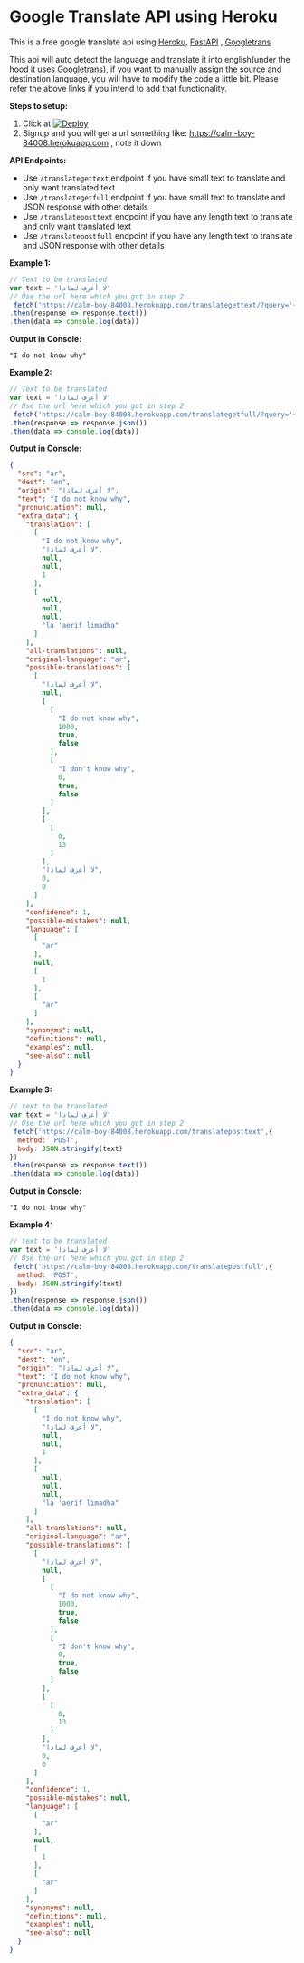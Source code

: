# Google Translate API using Heroku
This is a free google translate api using [Heroku](https://github.com/heroku/python-getting-started "Heroku"), [FastAPI](https://fastapi.tiangolo.com/tutorial/first-steps/ "FastAPI") , [Googletrans](https://github.com/ssut/py-googletrans "Googletrans")  

This api will auto detect the language and translate it into english(under the hood it uses [Googletrans](https://github.com/ssut/py-googletrans "Googletrans")), if you want to manually assign the source and destination language, you will have to modify the code a little bit. Please refer the above links if you intend to add that functionality.

**Steps to setup:**
1. Click at [![Deploy](https://www.herokucdn.com/deploy/button.svg)](https://heroku.com/deploy)        
2. Signup and you will get a url something like: https://calm-boy-84008.herokuapp.com ,  note it down

**API Endpoints:**
- Use `/translategettext` endpoint if you have small text to translate and only want translated text
- Use `/translategetfull` endpoint if you have small text to translate and JSON response with other details
- Use `/translateposttext` endpoint if you have any length text to translate and only want translated text
- Use `/translatepostfull` endpoint if you have any length text to translate and JSON response with other details

**Example 1:**
```javascript
// Text to be translated
var text = 'لا أعرف لماذا'
// Use the url here which you got in step 2
 fetch('https://calm-boy-84008.herokuapp.com/translategettext/?query='+encodeURIComponent(text))
.then(response => response.text())
.then(data => console.log(data))
```

**Output in Console:**

`"I do not know why"`

**Example 2:**
```javascript
// Text to be translated
var text = 'لا أعرف لماذا'
// Use the url here which you got in step 2
 fetch('https://calm-boy-84008.herokuapp.com/translategetfull/?query='+encodeURIComponent(text))
.then(response => response.json())
.then(data => console.log(data))
```

**Output in Console:**
```json
{
  "src": "ar",
  "dest": "en",
  "origin": "لا أعرف لماذا",
  "text": "I do not know why",
  "pronunciation": null,
  "extra_data": {
    "translation": [
      [
        "I do not know why",
        "لا أعرف لماذا",
        null,
        null,
        1
      ],
      [
        null,
        null,
        null,
        "la 'aerif limadha"
      ]
    ],
    "all-translations": null,
    "original-language": "ar",
    "possible-translations": [
      [
        "لا أعرف لماذا",
        null,
        [
          [
            "I do not know why",
            1000,
            true,
            false
          ],
          [
            "I don't know why",
            0,
            true,
            false
          ]
        ],
        [
          [
            0,
            13
          ]
        ],
        "لا أعرف لماذا",
        0,
        0
      ]
    ],
    "confidence": 1,
    "possible-mistakes": null,
    "language": [
      [
        "ar"
      ],
      null,
      [
        1
      ],
      [
        "ar"
      ]
    ],
    "synonyms": null,
    "definitions": null,
    "examples": null,
    "see-also": null
  }
}

```

**Example 3:**
```javascript
// text to be translated
var text = 'لا أعرف لماذا'
// Use the url here which you got in step 2
 fetch('https://calm-boy-84008.herokuapp.com/translateposttext',{
  method: 'POST',
  body: JSON.stringify(text)
})
.then(response => response.text())
.then(data => console.log(data))
```

**Output in Console:**

`"I do not know why"`

**Example 4:**
```javascript
// text to be translated
var text = 'لا أعرف لماذا'
// Use the url here which you got in step 2
 fetch('https://calm-boy-84008.herokuapp.com/translatepostfull',{
  method: 'POST',
  body: JSON.stringify(text)
})
.then(response => response.json())
.then(data => console.log(data))
```


**Output in Console:**
```json
{
  "src": "ar",
  "dest": "en",
  "origin": "لا أعرف لماذا",
  "text": "I do not know why",
  "pronunciation": null,
  "extra_data": {
    "translation": [
      [
        "I do not know why",
        "لا أعرف لماذا",
        null,
        null,
        1
      ],
      [
        null,
        null,
        null,
        "la 'aerif limadha"
      ]
    ],
    "all-translations": null,
    "original-language": "ar",
    "possible-translations": [
      [
        "لا أعرف لماذا",
        null,
        [
          [
            "I do not know why",
            1000,
            true,
            false
          ],
          [
            "I don't know why",
            0,
            true,
            false
          ]
        ],
        [
          [
            0,
            13
          ]
        ],
        "لا أعرف لماذا",
        0,
        0
      ]
    ],
    "confidence": 1,
    "possible-mistakes": null,
    "language": [
      [
        "ar"
      ],
      null,
      [
        1
      ],
      [
        "ar"
      ]
    ],
    "synonyms": null,
    "definitions": null,
    "examples": null,
    "see-also": null
  }
}

```
